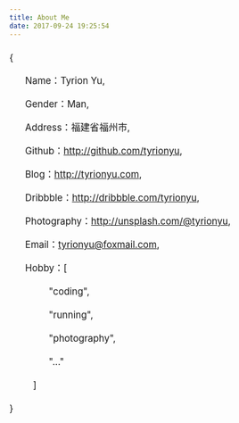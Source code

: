 ```yaml
---
title: About Me
date: 2017-09-24 19:25:54
---
```

<div style="line-height: 2.5;font-size: 1.2em;">
  {<br />&nbsp;&nbsp;&nbsp;&nbsp;&nbsp;&nbsp;Name：<a>Tyrion Yu</a>,<br />
  &nbsp;&nbsp;&nbsp;&nbsp;&nbsp;&nbsp;Gender：<a>Man</a>,<br />
  &nbsp;&nbsp;&nbsp;&nbsp;&nbsp;&nbsp;Address：<a>福建省福州市</a>,<br />
  &nbsp;&nbsp;&nbsp;&nbsp;&nbsp;&nbsp;Github：<a href="//github.com/tyrionyu" target="_blank" title="my github">http://github.com/tyrionyu</a>,<br />
  &nbsp;&nbsp;&nbsp;&nbsp;&nbsp;&nbsp;Blog：<a href="//tyrionyu.com" target="_blank" title="tyrionyu blog">http://tyrionyu.com</a>,<br />
  &nbsp;&nbsp;&nbsp;&nbsp;&nbsp;&nbsp;Dribbble：<a href="//dribbble.com/tyrionyu" target="_blank" title="my dribbble">http://dribbble.com/tyrionyu</a>,<br />
  &nbsp;&nbsp;&nbsp;&nbsp;&nbsp;&nbsp;Photography：<a href="//unsplash.com/@tyrionyu" target="_blank" title="my unsplash">http://unsplash.com/@tyrionyu</a>,<br />
  &nbsp;&nbsp;&nbsp;&nbsp;&nbsp;&nbsp;Email：<a href="mailto:tyrionyu@foxmail.com">tyrionyu@foxmail.com</a>,<br />
  &nbsp;&nbsp;&nbsp;&nbsp;&nbsp;&nbsp;Hobby：<a>[<br />
  &nbsp;&nbsp;&nbsp;&nbsp;&nbsp;&nbsp;&nbsp;&nbsp;&nbsp;&nbsp;&nbsp;&nbsp;&nbsp;&nbsp;&nbsp;"coding",<br />
  &nbsp;&nbsp;&nbsp;&nbsp;&nbsp;&nbsp;&nbsp;&nbsp;&nbsp;&nbsp;&nbsp;&nbsp;&nbsp;&nbsp;&nbsp;"running",<br />
  &nbsp;&nbsp;&nbsp;&nbsp;&nbsp;&nbsp;&nbsp;&nbsp;&nbsp;&nbsp;&nbsp;&nbsp;&nbsp;&nbsp;&nbsp;"photography",<br />
  &nbsp;&nbsp;&nbsp;&nbsp;&nbsp;&nbsp;&nbsp;&nbsp;&nbsp;&nbsp;&nbsp;&nbsp;&nbsp;&nbsp;&nbsp;"..."<br />
  &nbsp;&nbsp;&nbsp;&nbsp;&nbsp;&nbsp;&nbsp;&nbsp;&nbsp;]</a><br />}
</div>